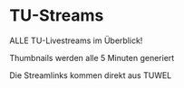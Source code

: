 # TU-Streams
ALLE TU-Livestreams im Überblick!

Thumbnails werden alle 5 Minuten generiert

Die Streamlinks kommen direkt aus TUWEL
